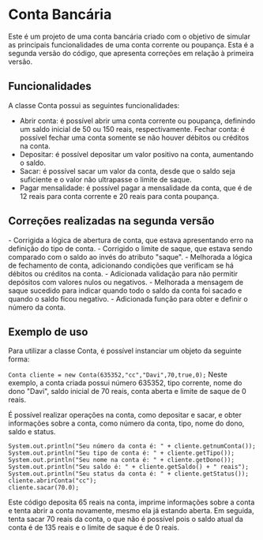 # Conta Bancária
Este é um projeto de uma conta bancária criado com o objetivo de simular as principais funcionalidades de uma conta corrente ou poupança. Esta é a segunda versão do código, que apresenta correções em relação à primeira versão.

<h2>Funcionalidades</h2>
A classe Conta possui as seguintes funcionalidades:

- Abrir conta: é possível abrir uma conta corrente ou poupança, definindo um saldo inicial de 50 ou 150 reais, respectivamente.
Fechar conta: é possível fechar uma conta somente se não houver débitos ou créditos na conta.
- Depositar: é possível depositar um valor positivo na conta, aumentando o saldo.
- Sacar: é possível sacar um valor da conta, desde que o saldo seja suficiente e o valor não ultrapasse o limite de saque.
- Pagar mensalidade: é possível pagar a mensalidade da conta, que é de 12 reais para conta corrente e 20 reais para conta poupança.
<h2>Correções realizadas na segunda versão</h2>
- Corrigida a lógica de abertura de conta, que estava apresentando erro na definição do tipo de conta.
- Corrigido o limite de saque, que estava sendo comparado com o saldo ao invés do atributo "saque".
- Melhorada a lógica de fechamento de conta, adicionando condições que verificam se há débitos ou créditos na conta.
- Adicionada validação para não permitir depósitos com valores nulos ou negativos.
- Melhorada a mensagem de saque sucedido para indicar quando todo o saldo da conta foi sacado e quando o saldo ficou negativo.
- Adicionada função para obter e definir o número da conta.
<h2>Exemplo de uso</h2>
Para utilizar a classe Conta, é possível instanciar um objeto da seguinte forma:

```Conta cliente = new Conta(635352,"cc","Davi",70,true,0);```
Neste exemplo, a conta criada possui número 635352, tipo corrente, nome do dono "Davi", saldo inicial de 70 reais, conta aberta e limite de saque de 0 reais.

É possível realizar operações na conta, como depositar e sacar, e obter informações sobre a conta, como número da conta, tipo, nome do dono, saldo e status.

```cliente.depositar(65.0);
System.out.println("Seu número da conta é: " + cliente.getnumConta());
System.out.println("Seu tipo de conta é: " + cliente.getTipo());
System.out.println("Seu nome na conta é: " + cliente.getDono());
System.out.println("Seu saldo é: " + cliente.getSaldo() + " reais");
System.out.println("Seu status da conta é: " + cliente.getStatus());
cliente.abrirConta("cc");
cliente.sacar(70.0);
```


Este código deposita 65 reais na conta, imprime informações sobre a conta e tenta abrir a conta novamente, mesmo ela já estando aberta. Em seguida, tenta sacar 70 reais da conta, o que não é possível pois o saldo atual da conta é de 135 reais e o limite de saque é de 0 reais.
